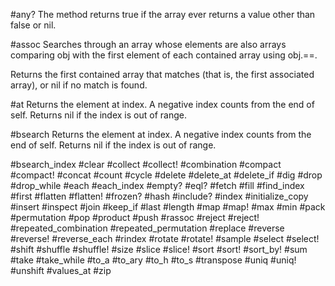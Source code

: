 #any?
The method returns true if the array ever returns a value other than false or nil.

#assoc
Searches through an array whose elements are also arrays comparing obj with the first element of each contained array using obj.==.

Returns the first contained array that matches (that is, the first associated array), or nil if no match is found.

#at
Returns the element at index. A negative index counts from the end of self. Returns nil if the index is out of range.

#bsearch
Returns the element at index. A negative index counts from the end of self. Returns nil if the index is out of range.

#bsearch_index
#clear
#collect
#collect!
#combination
#compact
#compact!
#concat
#count
#cycle
#delete
#delete_at
#delete_if
#dig
#drop
#drop_while
#each
#each_index
#empty?
#eql?
#fetch
#fill
#find_index
#first
#flatten
#flatten!
#frozen?
#hash
#include?
#index
#initialize_copy
#insert
#inspect
#join
#keep_if
#last
#length
#map
#map!
#max
#min
#pack
#permutation
#pop
#product
#push
#rassoc
#reject
#reject!
#repeated_combination
#repeated_permutation
#replace
#reverse
#reverse!
#reverse_each
#rindex
#rotate
#rotate!
#sample
#select
#select!
#shift
#shuffle
#shuffle!
#size
#slice
#slice!
#sort
#sort!
#sort_by!
#sum
#take
#take_while
#to_a
#to_ary
#to_h
#to_s
#transpose
#uniq
#uniq!
#unshift
#values_at
#zip
